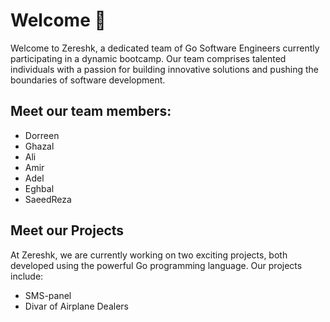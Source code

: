 # Welcome 🤘
Welcome to Zereshk, a dedicated team of Go Software Engineers currently participating in a dynamic bootcamp. Our team comprises talented individuals with a passion for building innovative solutions and pushing the boundaries of software development.

## Meet our team members:
- Dorreen
- Ghazal
- Ali
- Amir
- Adel
- Eghbal
- SaeedReza

## Meet our Projects
At Zereshk, we are currently working on two exciting projects, both developed using the powerful Go programming language. Our projects include:
- SMS-panel
- Divar of Airplane Dealers
